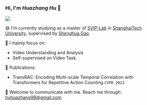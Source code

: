 ### Hi, I'm *Huazhang Hu* 👋

<!--
**957001934/957001934** is a ✨ _special_ ✨ repository because its `README.md` (this file) appears on your GitHub profile.
Here are some ideas to get you started:

-  Pronouns: ...
- ⚡ Fun fact: ...
-->
![](https://github-readme-stats.vercel.app/api?username=957001934)


😄 I’m currently studying as a master of [SVIP-Lab](https://svip-lab.github.io/team.html) in [ShanghaiTech University](https://www.shanghaitech.edu.cn/), supervised by [Shenghua Gao](https://scholar.google.com/citations?hl=zh-CN&user=fe-1v0MAAAAJ).  

🌱 I mainly focus on:
 * Video Understanding and Analysis
 * Self-supervised on Video Task.   

👯 Publications:
 * TransRAC: Encoding Multi-scale Temporal Correlation with Transformers for Repetitive Action Counting `CVPR 2022`


 💬 Welcome to communicate with me. Reach me through: huhuazhang98@gmail.com  
